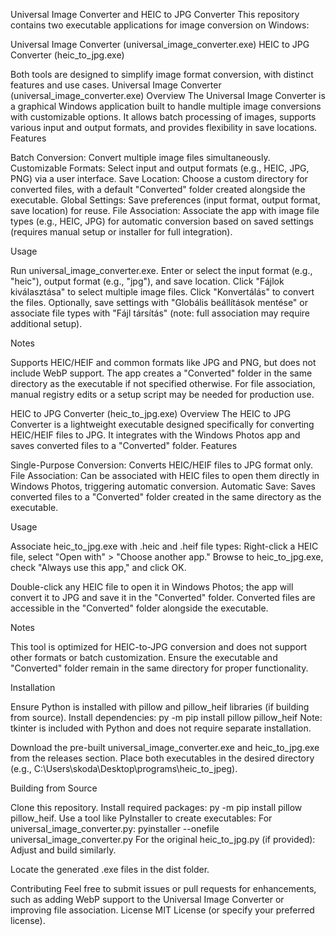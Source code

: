 Universal Image Converter and HEIC to JPG Converter
This repository contains two executable applications for image conversion on Windows:

Universal Image Converter (universal_image_converter.exe)
HEIC to JPG Converter (heic_to_jpg.exe)

Both tools are designed to simplify image format conversion, with distinct features and use cases.
Universal Image Converter (universal_image_converter.exe)
Overview
The Universal Image Converter is a graphical Windows application built to handle multiple image conversions with customizable options. It allows batch processing of images, supports various input and output formats, and provides flexibility in save locations.
Features

Batch Conversion: Convert multiple image files simultaneously.
Customizable Formats: Select input and output formats (e.g., HEIC, JPG, PNG) via a user interface.
Save Location: Choose a custom directory for converted files, with a default "Converted" folder created alongside the executable.
Global Settings: Save preferences (input format, output format, save location) for reuse.
File Association: Associate the app with image file types (e.g., HEIC, JPG) for automatic conversion based on saved settings (requires manual setup or installer for full integration).

Usage

Run universal_image_converter.exe.
Enter or select the input format (e.g., "heic"), output format (e.g., "jpg"), and save location.
Click "Fájlok kiválasztása" to select multiple image files.
Click "Konvertálás" to convert the files.
Optionally, save settings with "Globális beállítások mentése" or associate file types with "Fájl társítás" (note: full association may require additional setup).

Notes

Supports HEIC/HEIF and common formats like JPG and PNG, but does not include WebP support.
The app creates a "Converted" folder in the same directory as the executable if not specified otherwise.
For file association, manual registry edits or a setup script may be needed for production use.

HEIC to JPG Converter (heic_to_jpg.exe)
Overview
The HEIC to JPG Converter is a lightweight executable designed specifically for converting HEIC/HEIF files to JPG. It integrates with the Windows Photos app and saves converted files to a "Converted" folder.
Features

Single-Purpose Conversion: Converts HEIC/HEIF files to JPG format only.
File Association: Can be associated with HEIC files to open them directly in Windows Photos, triggering automatic conversion.
Automatic Save: Saves converted files to a "Converted" folder created in the same directory as the executable.

Usage

Associate heic_to_jpg.exe with .heic and .heif file types:
Right-click a HEIC file, select "Open with" > "Choose another app."
Browse to heic_to_jpg.exe, check "Always use this app," and click OK.


Double-click any HEIC file to open it in Windows Photos; the app will convert it to JPG and save it in the "Converted" folder.
Converted files are accessible in the "Converted" folder alongside the executable.

Notes

This tool is optimized for HEIC-to-JPG conversion and does not support other formats or batch customization.
Ensure the executable and "Converted" folder remain in the same directory for proper functionality.

Installation

Ensure Python is installed with pillow and pillow_heif libraries (if building from source).
Install dependencies: py -m pip install pillow pillow_heif
Note: tkinter is included with Python and does not require separate installation.


Download the pre-built universal_image_converter.exe and heic_to_jpg.exe from the releases section.
Place both executables in the desired directory (e.g., C:\Users\skoda\Desktop\programs\heic_to_jpeg).

Building from Source

Clone this repository.
Install required packages: py -m pip install pillow pillow_heif.
Use a tool like PyInstaller to create executables:
For universal_image_converter.py: pyinstaller --onefile universal_image_converter.py
For the original heic_to_jpg.py (if provided): Adjust and build similarly.


Locate the generated .exe files in the dist folder.

Contributing
Feel free to submit issues or pull requests for enhancements, such as adding WebP support to the Universal Image Converter or improving file association.
License
MIT License (or specify your preferred license).